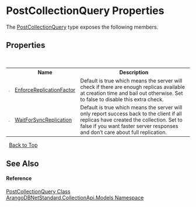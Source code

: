 # PostCollectionQuery Properties
 

The <a href="8b99144e-5ea9-2e42-3c90-eb4af40d82c9">PostCollectionQuery</a> type exposes the following members.


## Properties
&nbsp;<table><tr><th></th><th>Name</th><th>Description</th></tr><tr><td>![Public property](media/pubproperty.gif "Public property")</td><td><a href="dd980ffd-1296-dfbe-5d5a-d936eb36eebc">EnforceReplicationFactor</a></td><td>
Default is true which means the server will check if there are enough replicas available at creation time and bail out otherwise. Set to false to disable this extra check.</td></tr><tr><td>![Public property](media/pubproperty.gif "Public property")</td><td><a href="d0daf755-1ef2-94c7-cf6f-dff8f0bf2fee">WaitForSyncReplication</a></td><td>
Default is true which means the server will only report success back to the client if all replicas have created the collection. Set to false if you want faster server responses and don’t care about full replication.</td></tr></table>&nbsp;
<a href="#postcollectionquery-properties">Back to Top</a>

## See Also


#### Reference
<a href="8b99144e-5ea9-2e42-3c90-eb4af40d82c9">PostCollectionQuery Class</a><br /><a href="eddef630-2e74-9b99-ee5b-91305adea48b">ArangoDBNetStandard.CollectionApi.Models Namespace</a><br />